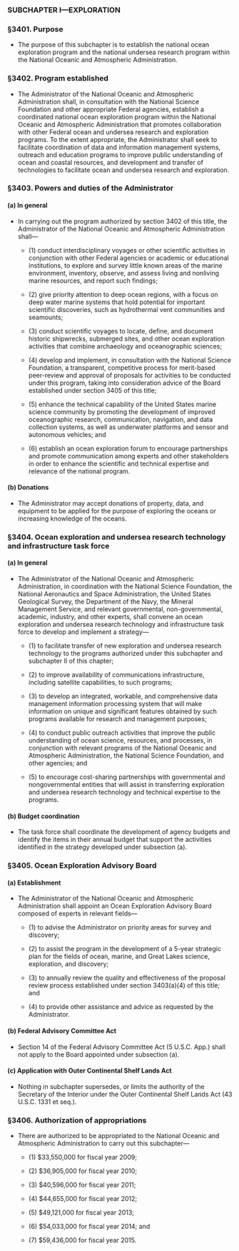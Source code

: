 ### SUBCHAPTER I—EXPLORATION

### §3401. Purpose
* The purpose of this subchapter is to establish the national ocean exploration program and the national undersea research program within the National Oceanic and Atmospheric Administration.

### §3402. Program established
* The Administrator of the National Oceanic and Atmospheric Administration shall, in consultation with the National Science Foundation and other appropriate Federal agencies, establish a coordinated national ocean exploration program within the National Oceanic and Atmospheric Administration that promotes collaboration with other Federal ocean and undersea research and exploration programs. To the extent appropriate, the Administrator shall seek to facilitate coordination of data and information management systems, outreach and education programs to improve public understanding of ocean and coastal resources, and development and transfer of technologies to facilitate ocean and undersea research and exploration.

### §3403. Powers and duties of the Administrator
#### (a) In general
* In carrying out the program authorized by section 3402 of this title, the Administrator of the National Oceanic and Atmospheric Administration shall—

  * (1) conduct interdisciplinary voyages or other scientific activities in conjunction with other Federal agencies or academic or educational institutions, to explore and survey little known areas of the marine environment, inventory, observe, and assess living and nonliving marine resources, and report such findings;

  * (2) give priority attention to deep ocean regions, with a focus on deep water marine systems that hold potential for important scientific discoveries, such as hydrothermal vent communities and seamounts;

  * (3) conduct scientific voyages to locate, define, and document historic shipwrecks, submerged sites, and other ocean exploration activities that combine archaeology and oceanographic sciences;

  * (4) develop and implement, in consultation with the National Science Foundation, a transparent, competitive process for merit-based peer-review and approval of proposals for activities to be conducted under this program, taking into consideration advice of the Board established under section 3405 of this title;

  * (5) enhance the technical capability of the United States marine science community by promoting the development of improved oceanographic research, communication, navigation, and data collection systems, as well as underwater platforms and sensor and autonomous vehicles; and

  * (6) establish an ocean exploration forum to encourage partnerships and promote communication among experts and other stakeholders in order to enhance the scientific and technical expertise and relevance of the national program.

#### (b) Donations
* The Administrator may accept donations of property, data, and equipment to be applied for the purpose of exploring the oceans or increasing knowledge of the oceans.

### §3404. Ocean exploration and undersea research technology and infrastructure task force
#### (a) In general
* The Administrator of the National Oceanic and Atmospheric Administration, in coordination with the National Science Foundation, the National Aeronautics and Space Administration, the United States Geological Survey, the Department of the Navy, the Mineral Management Service, and relevant governmental, non-governmental, academic, industry, and other experts, shall convene an ocean exploration and undersea research technology and infrastructure task force to develop and implement a strategy—

  * (1) to facilitate transfer of new exploration and undersea research technology to the programs authorized under this subchapter and subchapter II of this chapter;

  * (2) to improve availability of communications infrastructure, including satellite capabilities, to such programs;

  * (3) to develop an integrated, workable, and comprehensive data management information processing system that will make information on unique and significant features obtained by such programs available for research and management purposes;

  * (4) to conduct public outreach activities that improve the public understanding of ocean science, resources, and processes, in conjunction with relevant programs of the National Oceanic and Atmospheric Administration, the National Science Foundation, and other agencies; and

  * (5) to encourage cost-sharing partnerships with governmental and nongovernmental entities that will assist in transferring exploration and undersea research technology and technical expertise to the programs.

#### (b) Budget coordination
* The task force shall coordinate the development of agency budgets and identify the items in their annual budget that support the activities identified in the strategy developed under subsection (a).

### §3405. Ocean Exploration Advisory Board
#### (a) Establishment
* The Administrator of the National Oceanic and Atmospheric Administration shall appoint an Ocean Exploration Advisory Board composed of experts in relevant fields—

  * (1) to advise the Administrator on priority areas for survey and discovery;

  * (2) to assist the program in the development of a 5-year strategic plan for the fields of ocean, marine, and Great Lakes science, exploration, and discovery;

  * (3) to annually review the quality and effectiveness of the proposal review process established under section 3403(a)(4) of this title; and

  * (4) to provide other assistance and advice as requested by the Administrator.

#### (b) Federal Advisory Committee Act
* Section 14 of the Federal Advisory Committee Act (5 U.S.C. App.) shall not apply to the Board appointed under subsection (a).

#### (c) Application with Outer Continental Shelf Lands Act
* Nothing in subchapter supersedes, or limits the authority of the Secretary of the Interior under the Outer Continental Shelf Lands Act (43 U.S.C. 1331 et seq.).

### §3406. Authorization of appropriations
* There are authorized to be appropriated to the National Oceanic and Atmospheric Administration to carry out this subchapter—

  * (1) $33,550,000 for fiscal year 2009;

  * (2) $36,905,000 for fiscal year 2010;

  * (3) $40,596,000 for fiscal year 2011;

  * (4) $44,655,000 for fiscal year 2012;

  * (5) $49,121,000 for fiscal year 2013;

  * (6) $54,033,000 for fiscal year 2014; and

  * (7) $59,436,000 for fiscal year 2015.